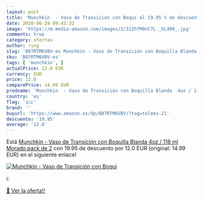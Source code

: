 ```yaml
---
layout: post
title: 'Munchkin  - Vaso de Transición con Boqui al 19.95 % de descuento'
date: 2020-06-29 09:43:32
image: 'https://m.media-amazon.com/images/I/312hfM9nC7L._SL400_.jpg'
comments: true
category: ofertas
author: ring
slug: 'B07RTM6VBV-es Munchkin - Vaso de Transición con Boquilla Blanda 4oz /...'
sku: 'B07RTM6VBV-es'
tags: [ 'munchkin', ]
actualPrice: 12.0 EUR
currency: EUR
price: 12.0
comparePrice: 14.99 EUR
prodname: 'Munchkin  - Vaso de Transición con Boquilla Blanda  4oz / 118 ml  Morado  pack de 2'
country: 'es'
flag: '🇪🇸'
brand: ''
buyurl: 'https://www.amazon.es/dp/B07RTM6VBV/?tag=tolees-21'
descuento: '19.95'
average: '12.0'
---
```


Está [Munchkin  - Vaso de Transición con Boquilla Blanda  4oz / 118 ml  Morado  pack de 2](https://www.amazon.es/dp/B07RTM6VBV/?tag=tolees-21) con 19.95 de descuento por 12.0 EUR (original: 14.99 EUR) en el siguiente enlace!

[![Munchkin  - Vaso de Transición con Boqui](https://m.media-amazon.com/images/I/312hfM9nC7L._SL400_.jpg)](https://www.amazon.es/dp/B07RTM6VBV/?tag=tolees-21)

ℹ️:


[🛒 Ver la oferta!!](https://www.amazon.es/dp/B07RTM6VBV/?tag=tolees-21)
